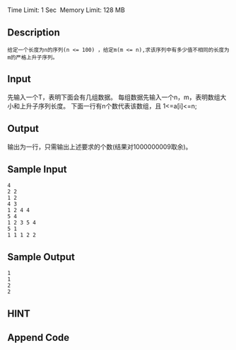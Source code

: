 # 
Time Limit: 1 Sec  Memory Limit: 128 MB


## Description

	给定一个长度为n的序列(n <= 100) ，给定m(m <= n),求该序列中有多少值不相同的长度为m的严格上升子序列。


## Input
先输入一个T，表明下面会有几组数据。
每组数据先输入一个n，m，表明数组大小和上升子序列长度。
下面一行有n个数代表该数组，且 1<=a[i]<=n;

## Output
输出为一行，只需输出上述要求的个数(结果对1000000009取余)。

## Sample Input
```
4
2 2
1 2
4 3
1 2 4 4
5 4
1 2 3 5 4
5 1
1 1 1 2 2
```
## Sample Output
```
1
1
2
2
```

## HINT


## Append Code
